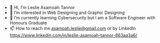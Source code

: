 - 👋 Hi, I’m Leslie Asamoah Tannor
- 👀 I’m interested in Web Designing and Graphic Designing
- 🌱 I’m currently learning Cybersecurity but I am a Software Engineer with Honours Graduate
- 📫 How to reach me asamoah.leslie@gmail.com or by LinkedIn https://www.linkedin.com/in/leslie-asamoah-tannor-863aa3a6/

<!---
La2crt/La2crt is a ✨ special ✨ repository because its `README.md` (this file) appears on your GitHub profile.
You can click the Preview link to take a look at your changes.
--->
